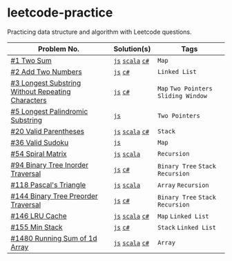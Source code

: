 # leetcode-practice

Practicing data structure and algorithm with Leetcode questions.

| Problem No.                                        | Solution(s) | Tags |
|----------------------------------------------------|-------------|------|
| [#1 Two Sum](https://leetcode.com/problems/two-sum) |       [`js`](./javascript/problems/1-twoSum.js) [`scala`](./scala/src/main/scala/TwoSum.scala) [`c#`](./csharp/Solution/1-TwoSum.cs)      |   `Map`   |
| [#2 Add Two Numbers](https://leetcode.com/problems/add-two-numbers) |       [`js`](./javascript/problems/2-addTwoNumbers.js) [`c#`](./csharp/Solution/2-AddTwoNumbers.cs)      |   `Linked List`   |
| [#3 Longest Substring Without Repeating Characters](https://leetcode.com/problems/longest-substring-without-repeating-characters/) |       [`js`](./javascript/problems/3-lengthOfLongestSubstring.js) [`c#`](./csharp/Solution/3-LongestSubstringWithoutRepeatingCharacter.cs)     |   `Map` `Two Pointers` `Sliding Window`   |
| [#5 Longest Palindromic Substring](https://leetcode.com/problems/longest-palindromic-substring) | [`js`](./javascript/problems/5-longestPalindromicSubstring.js) | `Two Pointers` |
| [#20 Valid Parentheses](https://leetcode.com/problems/valid-parentheses/) | [`js`](./javascript/problems/20-valid-parentheses.js) [`scala`](./scala/src/main/scala/ValidParentheses.scala) [`c#`](./csharp/Solution/20-ValidParentheses.cs) | `Stack` |
| [#36 Valid Sudoku](https://leetcode.com/problems/valid-sudoku/) | [`js`](./javascript/problems/36-validSudoku.js) | `Map` |
| [#54 Spiral Matrix](https://leetcode.com/problems/spiral-matrix//) | [`js`](./javascript/problems/54-spiralMatrix.jss) [`scala`](./scala/src/main/scala/SpiralMatrix.scala) | `Recursion` |
| [#94 Binary Tree Inorder Traversal](https://leetcode.com/problems/binary-tree-inorder-traversal/) | [`js`](./javascript/problems/94-binary-tree-inorder-traversal.js) [`c#`](./csharp/Solution/94-BinaryTreeInorderTraversal.cs) | `Binary Tree` `Stack` `Recursion` |
| [#118 Pascal's Triangle](https://leetcode.com/problems/pascals-triangle/) | [`js`](./javascript/problems/118-pascalTriangle.js) [`scala`](./scala/src/main/scala/PascalTriagle.scala) | `Array` `Recursion` |
| [#144 Binary Tree Preorder Traversal](https://leetcode.com/problems/binary-tree-preorder-traversal) | [`js`](./javascript/problems/144-binary-tree-preorder-traversal.js) [`c#`](./csharp/Solution/144-BinaryTreePreorderTraversal.cs) | `Binary Tree` `Stack` `Recursion` |
| [#146 LRU Cache](https://leetcode.com/problems/lru-cache/) | [`js`](./javascript/problems/146-LRUCache.js) [`scala`](./scala/src/main/scala/LruCache.scala) [`c#`](./csharp/Solution/146-LruCache.cs) | `Map` `Linked List` |
| [#155 Min Stack](https://leetcode.com/problems/min-stack/) | [`js`](./javascript/problems/155-minStack.js) [`c#`](./csharp/Solution/155-MinStack.cs) | `Stack` `Linked List` |
| [#1480 Running Sum of 1d Array](https://leetcode.com/problems/running-sum-of-1d-array/) | [`js`](./javascript/problems/1480-runningSumOf1dArray.js) [`scala`](./scala/main/../src/main/scala/RunningSumOf1dArray.scala) [`c#`](./csharp/Solution/1480-RunningSumOf1dArray.cs) | `Array` |
